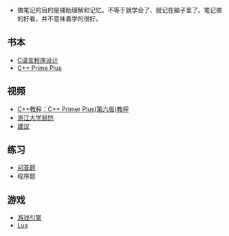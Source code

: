 
- 做笔记的目的是辅助理解和记忆。不等于就学会了、就记在脑子里了。笔记做的好看，并不意味着学的很好。



## 书本
- [C语言程序设计](C-Learning)
- [C++ Prime Plus](C++%20Primer%20Plus)

## 视频
- [C++教程：C++ Primer Plus(第六版)教程](https://www.bilibili.com/video/BV1Yv411t7qe?spm_id_from=333.999.0.0)
- [浙江大学翁恺](https://www.bilibili.com/video/BV1dE41167hJ)
- [建议](suggestion)

##  练习
- [问答题](newcoder)
- 程序题

## 游戏
- [游戏引擎](Game%20Engine)
- [Lua](Lua)

